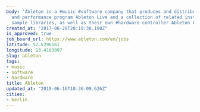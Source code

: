 ```yaml
---
body: 'Ableton is a #music #software company that produces and distributes the production
  and performance program Ableton Live and a collection of related instruments and
  sample libraries, as well as their own #hardware controller Ableton Push'
created_at: "2017-06-28T20:19:38.198Z"
is_approved: true
job_board_url: https://www.ableton.com/en/jobs
latitude: 52.5296161
longitude: 13.4103097
slug: ableton
tags:
- music
- software
- hardware
title: Ableton
updated_at: "2019-06-16T10:36:09.626Z"
cities:
- berlin
---
```

